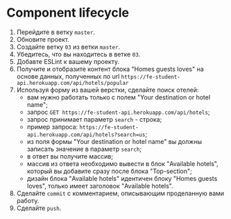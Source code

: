 # Component lifecycle

1. Перейдите в ветку `master`.
2. Обновите проект.
3. Создайте ветку `03` из ветки `master`.
4. Убедитесь, что вы находитесь в ветке `03`.
5. Добавте ESLint к вашему проекту.
6. Получите и отобразите контент блока "Homes guests loves" на основе данных, полученных по url `https://fe-student-api.herokuapp.com/api/hotels/popular`
7. Используя форму из вашей верстки, сделайте поиск отелей:
   - вам нужно работать только с полем "Your destination or hotel name";
   - запрос `GET https://fe-student-api.herokuapp.com/api/hotels`;
   - запрос принимает параметр `search` - строка;
   - пример запроса: `https://fe-student-api.herokuapp.com/api/hotels?search=us`;
   - из поля формы "Your destination or hotel name" вы должны записать значение в параметр `search`;
   - в ответ вы получите массив;
   - массив из ответа необходимо вывести в блок "Available hotels", который вы добавите сразу после блока "Top-section";
   - дизайн блока "Available hotels" идентичен блоку "Homes guests loves", только имеет заголовок "Available hotels".
8. Сделайте `commit` с комментарием, описывающим проделанную вами работу.
9. Сделайте `push`.
